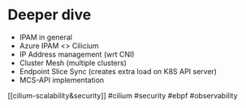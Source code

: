 # Deeper dive
* IPAM in general
* Azure IPAM <> Cilicium
* IP Address management (wrt CNI)
* Cluster Mesh (multiple clusters)
* Endpoint Slice Sync (creates extra load on K8S API server)
* MCS-API implementation 


[[cilium-scalability&security]]
#cilium #security #ebpf #observability